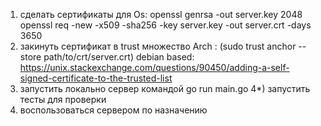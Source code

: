 1) сделать сертификаты для Os:
openssl genrsa -out server.key 2048
openssl req -new -x509 -sha256 -key server.key -out server.crt -days 3650
2) закинуть сертификат в trust множество Arch : (sudo trust anchor --store path/to/crt/server.crt)
   debian based: https://unix.stackexchange.com/questions/90450/adding-a-self-signed-certificate-to-the-trusted-list
3) запустить локально сервер командой go run main.go
4*) запустить тесты для проверки
5) воспользоваться сервером по назначению